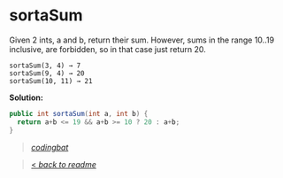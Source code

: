 # sortaSum

Given 2 ints, a and b, return their sum. However, sums in the range 10..19 inclusive, are forbidden, so in that case just return 20.

```
sortaSum(3, 4) → 7
sortaSum(9, 4) → 20
sortaSum(10, 11) → 21
```

**Solution:**

```java
public int sortaSum(int a, int b) {
  return a+b <= 19 && a+b >= 10 ? 20 : a+b;
}
```

> _[codingbat](http://codingbat.com/prob/p183071)_

> [< _back to readme_](FINDREPLACEREADME)